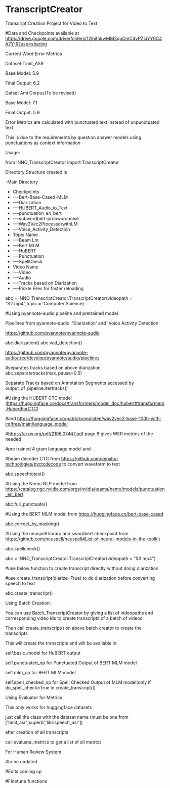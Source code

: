 # TranscriptCreator
Transcript Creation Project for Video to Text

#Data and Checkpoints available at
https://drive.google.com/drive/folders/12lbjthkwMM3quCmC4vPZciYY6C4A7Y-R?usp=sharing

Current Word Error Metrics

Dataset:Timit_ASR

Base Model: 5.9

Final Output: 6.2

Datset Ami Corpus(To be revised)

Base Model: 7.1

Final Output: 5.9


Error Metrics are calculated with punctuated text instead of unpunctuated text.

This is due to the requirements by question answer models using punctuations as context information


Usage:


from INNO_TranscriptCreator import TranscriptCreator

Directory Structure created is

-Main Directory
- Checkpoints
- ---Bert-Base-Cased-MLM
- ---Diarization
- ---HUBERT_Audio_to_Text
- ---punctuation_en_bert
- ---subwordbert-probwordnoise
- ---Wav2Vec2ProcessorwithLM
- ---Voice_Activity_Detection
- Topic Name
- ---Beam Lm
- ---Bert MLM
- ---HuBERT
- ---Punctuation
- ---SpellCheck
- Video Name
- ---Video
- ---Audio
- ---Tracks based on Diarization
- ---Pickle Files for faster reloading

abc = INNO_TranscriptCreator.TranscriptCreator(videopath = "S2.mp4",topic = 'Computer Science)

#Using pyannote-audio pipeline and pretrained model

Pipelines from pyannote-audio: 'Diarization' and 'Voice Activity Detection'

https://github.com/pyannote/pyannote-audio

abc.diarization()
abc.vad_detection()

https://github.com/pyannote/pyannote-audio/tree/develop/pyannote/audio/pipelines

#separates tracks based on above diarization
abc.separatetracks(max_pause=0.5)

Separate Tracks based on Annotation Segments accessed by
output_of_pipeline.itertracks()


#Using the HUBERT CTC model (https://huggingface.co/docs/transformers/model_doc/hubert#transformers.HubertForCTC)

#and https://huggingface.co/patrickvonplaten/wav2vec2-base-100h-with-lm/tree/main/language_model 

#https://arxiv.org/pdf/2106.07447.pdf page 6 gives WER metrics of the needed

#pre trained 4 gram language model and 

#beam decoder CTC from https://github.com/kensho-technologies/pyctcdecode to convert waveform to text

abc.speechtotext()

#Using the Nemo NLP model from https://catalog.ngc.nvidia.com/orgs/nvidia/teams/nemo/models/punctuation_en_bert

abc.full_punctuate()

#Using the BERT MLM model from https://huggingface.co/bert-base-cased

abc.correct_by_masking()

#Using the neuspell library and swordbert checkpoint from https://github.com/neuspell/neuspell#List-of-neural-models-in-the-toolkit

abc.spellcheck()

abc = INNO_TranscriptCreator.TranscriptCreator(videopath = "S3.mp4")

#use below function to create transcript directly without doing diarization

#use create_transcript(diarize=True) to do diarization before converting speech to text

abc.create_transcript()



Using Batch Creation:

You can use Batch_TranscriptCreator by giving a list of videopaths and corresponding video Ids to create transcripts of a batch of videos

Then call create_transcript() on above batch creator to create the transcripts

This will create the transcripts and will be available in:

self.basic_model for  HuBERT output

self.punctuated_op for Punctuated Output of BERT MLM model

self.mlm_op for BERT MLM model

self.spell_checked_op for Spell Checked Output of MLM model(only if do_spell_check=True in create_transcript())

Using Evaluator for Metrics

This only works for huggingface datasets

just call the class with the dataset name (must be one from ['timit_asr','superb','librispeech_asr'])

after creation of all transcripts

call evaluate_metrics to get a list of all metrics




For Human Review System

#to be updated



#Edits coming up

#Finetune functions
